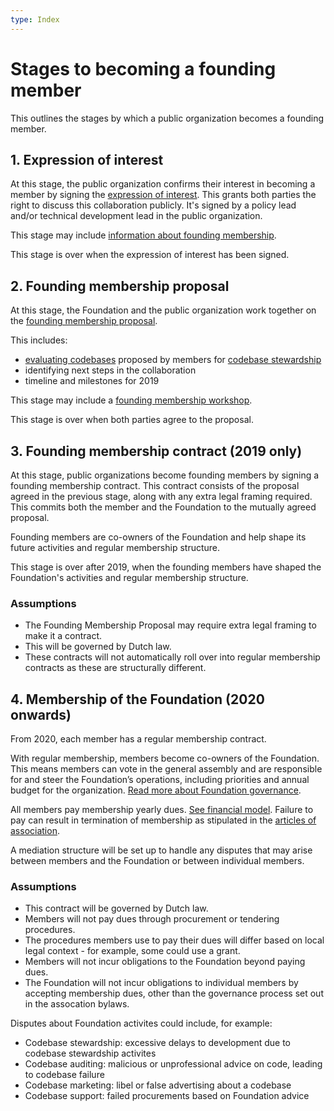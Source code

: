```yaml
---
type: Index
---
```


# Stages to becoming a founding member

This outlines the stages by which a public organization becomes a founding member.

## 1. Expression of interest

At this stage, the public organization confirms their interest in becoming a member by signing the [expression of interest](expression-of-interest.md). This grants both parties the right to discuss this collaboration publicly. It's signed by a policy lead and/or technical development lead in the public organization.

This stage may include [information about founding membership](information-about-founding-membership.md).

This stage is over when the expression of interest has been signed.

## 2. Founding membership proposal

At this stage, the Foundation and the public organization work together on the [founding membership proposal](founding-membership-proposal.md).

This includes:

* [evaluating codebases](../codebase-stewardship/criteria-for-codebase-stewardship.md) proposed by members for [codebase stewardship](../codebase-stewardship/index.md)
* identifying next steps in the collaboration
* timeline and milestones for 2019

This stage may include a [founding membership workshop](founding-membership-workshop.md).

This stage is over when both parties agree to the proposal.

## 3. Founding membership contract (2019 only)

At this stage, public organizations become founding members by signing a founding membership contract. This contract consists of the proposal agreed in the previous stage, along with any extra legal framing required. This commits both the member and the Foundation to the mutually agreed proposal.

Founding members are co-owners of the Foundation and help shape its future activities and regular membership structure. 

This stage is over after 2019, when the founding members have shaped the Foundation's activities and regular membership structure.

### Assumptions

* The Founding Membership Proposal may require extra legal framing to make it a contract.
* This will be governed by Dutch law.
* These contracts will not automatically roll over into regular membership contracts as these are structurally different.

## 4. Membership of the Foundation (2020 onwards)

From 2020, each member has a regular membership contract.

With regular membership, members become co-owners of the Foundation. This means members can vote in the general assembly and are responsible for and steer the Foundation’s operations, including priorities and annual budget for the organization. [Read more about Foundation governance](../../organization/governance-model.md).

All members pay membership yearly dues. [See financial model](../../organization/financial-model.md). Failure to pay can result in termination of membership as stipulated in the [articles of association](../../organization/articles-of-association.md).

A mediation structure will be set up to handle any disputes that may arise between members and the Foundation or between individual members.

### Assumptions

* This contract will be governed by Dutch law.
* Members will not pay dues through procurement or tendering procedures.
* The procedures members use to pay their dues will differ based on local legal context -  for example, some could use a grant.
* Members will not incur obligations to the Foundation beyond paying dues.
* The Foundation will not incur obligations to individual members by accepting membership dues, other than the governance process set out in the assocation bylaws.

Disputes about Foundation activites could include, for example:

* Codebase stewardship: excessive delays to development due to codebase stewardship activites
* Codebase auditing: malicious or unprofessional advice on code, leading to codebase failure
* Codebase marketing: libel or false advertising about a codebase
* Codebase support: failed procurements based on Foundation advice
